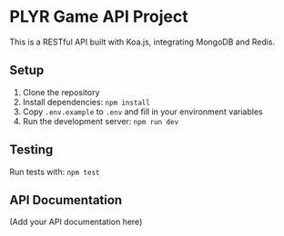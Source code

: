 # PLYR Game API Project

This is a RESTful API built with Koa.js, integrating MongoDB and Redis.

## Setup

1. Clone the repository
2. Install dependencies: `npm install`
3. Copy `.env.example` to `.env` and fill in your environment variables
4. Run the development server: `npm run dev`

## Testing

Run tests with: `npm test`

## API Documentation

(Add your API documentation here)
